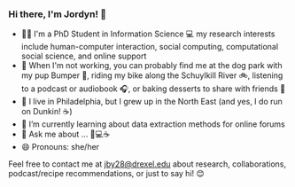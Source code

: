 ### Hi there, I'm Jordyn! 👋

- 👩‍💻 I'm a PhD Student in Information Science 💻 my research interests include human-computer interaction, social computing, computational social science, and online support
- 🎉 When I'm not working, you can probably find me at the dog park with my pup Bumper 🐶, riding my bike along the Schuylkill River 🚲, listening to a podcast or audiobook 🎧, or baking desserts to share with friends 🧁
- 📍 I live in Philadelphia, but I grew up in the North East (and yes, I do run on Dunkin! ☕)
- 🌱 I’m currently learning about data extraction methods for online forums
- 💬 Ask me about ... 🐶💻☕
- 😄 Pronouns: she/her

Feel free to contact me at jby28@drexel.edu about research, collaborations, podcast/recipe recommendations, or just to say hi! 😊





<!--
- 🏢 I'm also a research intern at Berkadia Commercial Mortgage, LLC where I design mixed-methods studies for user research, risk assessment, and people analytics

**jordyn-young/jordyn-young** is a ✨ _special_ ✨ repository because its `README.md` (this file) appears on your GitHub profile.

Here are some ideas to get you started:

- 🔭 I’m currently working on ...
- 🌱 I’m currently learning ...
- 👯 I’m looking to collaborate on ...
- 🤔 I’m looking for help with ...
- 💬 Ask me about ...
- 📫 How to reach me: ...
- 😄 Pronouns: ...
- ⚡ Fun fact: ...
-->
